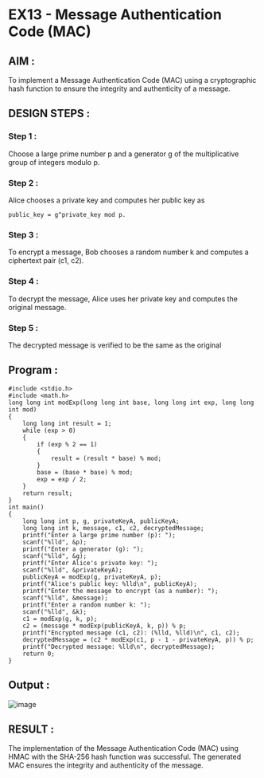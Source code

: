 # EX13 - Message Authentication Code (MAC)
## AIM :
To implement a Message Authentication Code (MAC) using a cryptographic hash function to ensure the integrity and authenticity of a message.

## DESIGN STEPS :
### Step 1 :
Choose a large prime number p and a generator g of the multiplicative group of integers modulo p.

### Step 2 :
Alice chooses a private key and computes her public key as
```
public_key = g^private_key mod p.
```
### Step 3 : 
To encrypt a message, Bob chooses a random number k and computes a ciphertext pair (c1, c2).

### Step 4 : 
To decrypt the message, Alice uses her private key and computes the original message.

### Step 5 : 
The decrypted message is verified to be the same as the original

## Program :
```
#include <stdio.h>
#include <math.h>
long long int modExp(long long int base, long long int exp, long long int mod) 
{
    long long int result = 1;
    while (exp > 0) 
    {
        if (exp % 2 == 1) 
        {
            result = (result * base) % mod;
        }
        base = (base * base) % mod;
        exp = exp / 2;
    }
    return result;
}
int main() 
{
    long long int p, g, privateKeyA, publicKeyA;
    long long int k, message, c1, c2, decryptedMessage;
    printf("Enter a large prime number (p): ");
    scanf("%lld", &p);
    printf("Enter a generator (g): ");
    scanf("%lld", &g);
    printf("Enter Alice's private key: ");
    scanf("%lld", &privateKeyA);
    publicKeyA = modExp(g, privateKeyA, p);
    printf("Alice's public key: %lld\n", publicKeyA);
    printf("Enter the message to encrypt (as a number): ");
    scanf("%lld", &message);
    printf("Enter a random number k: ");
    scanf("%lld", &k);
    c1 = modExp(g, k, p);
    c2 = (message * modExp(publicKeyA, k, p)) % p;
    printf("Encrypted message (c1, c2): (%lld, %lld)\n", c1, c2);
    decryptedMessage = (c2 * modExp(c1, p - 1 - privateKeyA, p)) % p;
    printf("Decrypted message: %lld\n", decryptedMessage);
    return 0;
}
```
## Output :

![image](https://github.com/user-attachments/assets/5f9caa4a-47ad-4277-af6f-124ca3768e7b)

## RESULT :
The implementation of the Message Authentication Code (MAC) using HMAC with the SHA-256 hash function was successful. The generated MAC ensures the integrity and authenticity of the message.
